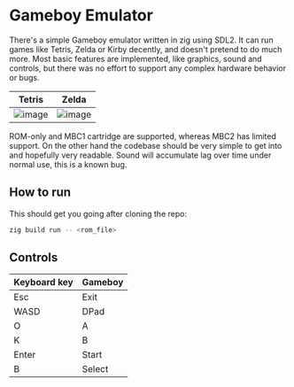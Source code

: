 # Gameboy Emulator

There's a simple Gameboy emulator written in zig using SDL2. It can run games like Tetris, Zelda or Kirby decently, and doesn't pretend to do much more. Most basic features are implemented, like graphics, sound and controls, but there was no effort to support any complex hardware behavior or bugs.

Tetris             |  Zelda
:-------------------------:|:-------------------------:
![image](https://github.com/Ryp/gb-emu-zig/assets/1625198/3d174690-ba52-46fd-9e9e-02e6101c8041) | ![image](https://github.com/Ryp/gb-emu-zig/assets/1625198/05800d09-e7e2-45f6-a41f-503ba853bbdf)

ROM-only and MBC1 cartridge are supported, whereas MBC2 has limited support. On the other hand the codebase should be very simple to get into and hopefully very readable.
Sound will accumulate lag over time under normal use, this is a known bug.

## How to run

This should get you going after cloning the repo:
```bash
zig build run -- <rom_file>
```

## Controls

| Keyboard key          | Gameboy            |
|-----------------------|--------------------|
| Esc                   | Exit               |
| WASD                  | DPad               |
| O                     | A                  |
| K                     | B                  |
| Enter                 | Start              |
| B                     | Select             |
